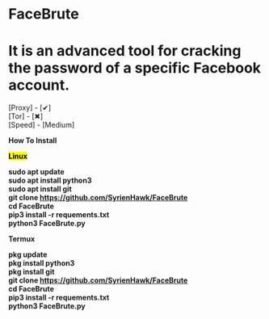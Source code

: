 # FaceBrute
It is an advanced tool for cracking the password of a specific Facebook account.
================
[Proxy] - [✔]<br/>
[Tor] - [✖]<br/>
[Speed] - [Medium]<br/>

<b>How To Install<b/>

<mark>Linux<mark/><br/>

sudo apt update<br/>
sudo apt install python3<br/>
sudo apt install git<br/>
git clone https://github.com/SyrienHawk/FaceBrute<br/>
cd FaceBrute<br/>
pip3 install -r requements.txt<br/>
python3 FaceBrute.py<br/>

Termux<br/>

pkg update<br/>
pkg install python3<br/>
pkg install git<br/>
git clone https://github.com/SyrienHawk/FaceBrute<br/>
cd FaceBrute<br/>
pip3 install -r requements.txt<br/>
python3 FaceBrute.py
